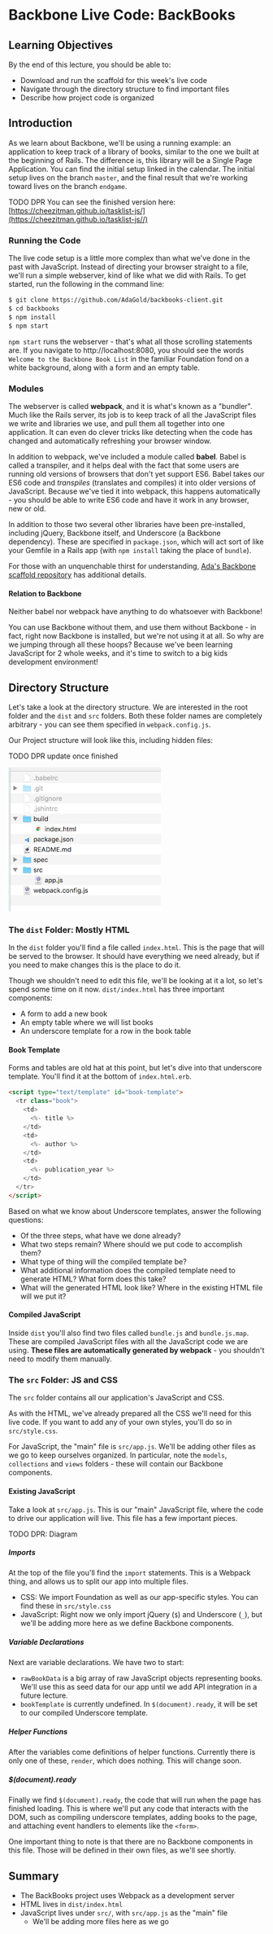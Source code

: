 # Backbone Live Code: BackBooks

## Learning Objectives

By the end of this lecture, you should be able to:

- Download and run the scaffold for this week's live code
- Navigate through the directory structure to find important files
- Describe how project code is organized

## Introduction

As we learn about Backbone, we'll be using a running example: an application to keep track of a library of books, similar to the one we built at the beginning of Rails. The difference is, this library will be a Single Page Application. You can find the initial setup linked in the calendar. The initial setup lives on the branch `master`, and the final result that we're working toward lives on the branch `endgame`.

TODO DPR
You can see the finished version here: [https://cheezitman.github.io/tasklist-js/](https://cheezitman.github.io/tasklist-js//)

### Running the Code

The live code setup is a little more complex than what we've done in the past with JavaScript. Instead of directing your browser straight to a file, we'll run a simple webserver, kind of like what we did with Rails. To get started, run the following in the command line:

```bash
$ git clone https://github.com/AdaGold/backbooks-client.git
$ cd backbooks
$ npm install
$ npm start
```

`npm start` runs the webserver - that's what all those scrolling statements are. If you navigate to http://localhost:8080, you should see the words `Welcome to the Backbone Book List` in the familiar Foundation fond on a white background, along with a form and an empty table.

### Modules

The webserver is called **webpack**, and it is what's known as a "bundler". Much like the Rails server, its job is to keep track of all the JavaScript files we write and libraries we use, and pull them all together into one application. It can even do clever tricks like detecting when the code has changed and automatically refreshing your browser window.

In addition to webpack, we've included a module called **babel**. Babel is called a transpiler, and it helps deal with the fact that some users are running old versions of browsers that don't yet support ES6. Babel takes our ES6 code and _transpiles_ (translates and compiles) it into older versions of JavaScript. Because we've tied it into webpack, this happens automatically - you should be able to write ES6 code and have it work in any browser, new or old.

In addition to those two several other libraries have been pre-installed, including jQuery, Backbone itself, and Underscore (a Backbone dependency). These are specified in `package.json`, which will act sort of like your Gemfile in a Rails app (with `npm install` taking the place of `bundle`).

For those with an unquenchable thirst for understanding, [Ada's Backbone scaffold repository](https://github.com/AdaGold/backbone-baseline) has additional details.

#### Relation to Backbone

Neither babel nor webpack have anything to do whatsoever with Backbone!

You can use Backbone without them, and use them without Backbone - in fact, right now Backbone is installed, but we're not using it at all. So why are we jumping through all these hoops? Because we've been learning JavaScript for 2 whole weeks, and it's time to switch to a big kids development environment!

## Directory Structure

Let's take a look at the directory structure. We are interested in the root folder and the  `dist` and `src` folders. Both these folder names are completely arbitrary - you can see them specified in `webpack.config.js`.

Our Project structure will look like this, including hidden files:

TODO DPR update once finished

![Backbone Project Directory structure](images/backbone-baseline.png)

### The `dist` Folder: Mostly HTML

In the `dist` folder you'll find a file called `index.html`. This is the page that will be served to the browser. It should have everything we need already, but if you need to make changes this is the place to do it.

Though we shouldn't need to edit this file, we'll be looking at it a lot, so let's spend some time on it now. `dist/index.html` has three important components:
- A form to add a new book
- An empty table where we will list books
- An underscore template for a row in the book table

#### Book Template

Forms and tables are old hat at this point, but let's dive into that underscore template. You'll find it at the bottom of `index.html.erb`.

```html
<script type="text/template" id="book-template">
  <tr class="book">
    <td>
      <%- title %>
    </td>
    <td>
      <%- author %>
    </td>
    <td>
      <%- publication_year %>
    </td>
  </tr>
</script>
```

Based on what we know about Underscore templates, answer the following questions:
- Of the three steps, what have we done already?
- What two steps remain? Where should we put code to accomplish them?
- What type of thing will the compiled template be?
- What additional information does the compiled template need to generate HTML? What form does this take?
- What will the generated HTML look like? Where in the existing HTML file will we put it?

#### Compiled JavaScript

Inside `dist` you'll also find two files called `bundle.js` and `bundle.js.map`. These are compiled JavaScript files with all the JavaScript code we are using. **These files are automatically generated by webpack** - you shouldn't need to modify them manually.

### The `src` Folder: JS and CSS

The `src` folder contains all our application's JavaScript and CSS.

As with the HTML, we've already prepared all the CSS we'll need for this live code. If you want to add any of your own styles, you'll do so in `src/style.css`.

For JavaScript, the "main" file is `src/app.js`. We'll be adding other files as we go to keep ourselves organized. In particular, note the `models`, `collections` and `views` folders - these will contain our Backbone components.

#### Existing JavaScript

Take a look at `src/app.js`. This is our "main" JavaScript file, where the code to drive our application will live. This file has a few important pieces.

TODO DPR: Diagram

##### Imports

At the top of the file you'll find the `import` statements. This is a Webpack thing, and allows us to split our app into multiple files.

- CSS: We import Foundation as well as our app-specific styles. You can find these in `src/style.css`
- JavaScript: Right now we only import jQuery (`$`) and Underscore (`_`), but we'll be adding more here as we define Backbone components.

##### Variable Declarations

Next are variable declarations. We have two to start:

- `rawBookData` is a big array of raw JavaScript objects representing books. We'll use this as seed data for our app until we add API integration in a future lecture.
- `bookTemplate` is currently undefined. In `$(document).ready`, it will be set to our compiled Underscore template.

##### Helper Functions

After the variables come definitions of helper functions. Currently there is only one of these, `render`, which does nothing. This will change soon.

##### $(document).ready

Finally we find `$(document).ready`, the code that will run when the page has finished loading. This is where we'll put any code that interacts with the DOM, such as compiling underscore templates, adding books to the page, and attaching event handlers to elements like the `<form>`.

One important thing to note is that there are no Backbone components in this file. Those will be defined in their own files, as we'll see shortly.

## Summary

- The BackBooks project uses Webpack as a development server
- HTML lives in `dist/index.html`
- JavaScript lives under `src/`, with `src/app.js` as the "main" file
  - We'll be adding more files here as we go
